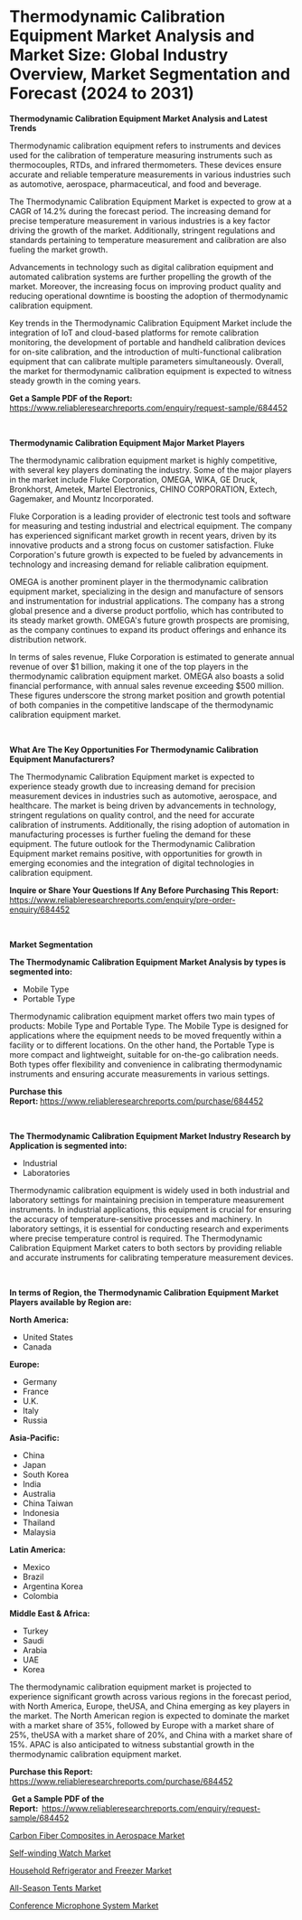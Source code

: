 <p><h1>Thermodynamic Calibration Equipment Market Analysis and Market Size: Global Industry Overview, Market Segmentation and Forecast (2024 to 2031)</h1></p><p><strong>Thermodynamic Calibration Equipment Market Analysis and Latest Trends</strong></p>
<p><p>Thermodynamic calibration equipment refers to instruments and devices used for the calibration of temperature measuring instruments such as thermocouples, RTDs, and infrared thermometers. These devices ensure accurate and reliable temperature measurements in various industries such as automotive, aerospace, pharmaceutical, and food and beverage.</p><p>The Thermodynamic Calibration Equipment Market is expected to grow at a CAGR of 14.2% during the forecast period. The increasing demand for precise temperature measurement in various industries is a key factor driving the growth of the market. Additionally, stringent regulations and standards pertaining to temperature measurement and calibration are also fueling the market growth.</p><p>Advancements in technology such as digital calibration equipment and automated calibration systems are further propelling the growth of the market. Moreover, the increasing focus on improving product quality and reducing operational downtime is boosting the adoption of thermodynamic calibration equipment.</p><p>Key trends in the Thermodynamic Calibration Equipment Market include the integration of IoT and cloud-based platforms for remote calibration monitoring, the development of portable and handheld calibration devices for on-site calibration, and the introduction of multi-functional calibration equipment that can calibrate multiple parameters simultaneously. Overall, the market for thermodynamic calibration equipment is expected to witness steady growth in the coming years.</p></p>
<p><strong>Get a Sample PDF of the Report:&nbsp;</strong> <a href="https://www.reliableresearchreports.com/enquiry/request-sample/684452">https://www.reliableresearchreports.com/enquiry/request-sample/684452</a></p>
<p>&nbsp;</p>
<p><strong>Thermodynamic Calibration Equipment Major Market Players</strong></p>
<p><p>The thermodynamic calibration equipment market is highly competitive, with several key players dominating the industry. Some of the major players in the market include Fluke Corporation, OMEGA, WIKA, GE Druck, Bronkhorst, Ametek, Martel Electronics, CHINO CORPORATION, Extech, Gagemaker, and Mountz Incorporated.</p><p>Fluke Corporation is a leading provider of electronic test tools and software for measuring and testing industrial and electrical equipment. The company has experienced significant market growth in recent years, driven by its innovative products and a strong focus on customer satisfaction. Fluke Corporation's future growth is expected to be fueled by advancements in technology and increasing demand for reliable calibration equipment.</p><p>OMEGA is another prominent player in the thermodynamic calibration equipment market, specializing in the design and manufacture of sensors and instrumentation for industrial applications. The company has a strong global presence and a diverse product portfolio, which has contributed to its steady market growth. OMEGA's future growth prospects are promising, as the company continues to expand its product offerings and enhance its distribution network.</p><p>In terms of sales revenue, Fluke Corporation is estimated to generate annual revenue of over $1 billion, making it one of the top players in the thermodynamic calibration equipment market. OMEGA also boasts a solid financial performance, with annual sales revenue exceeding $500 million. These figures underscore the strong market position and growth potential of both companies in the competitive landscape of the thermodynamic calibration equipment market.</p></p>
<p>&nbsp;</p>
<p><strong>What Are The Key Opportunities For Thermodynamic Calibration Equipment Manufacturers?</strong></p>
<p><p>The Thermodynamic Calibration Equipment market is expected to experience steady growth due to increasing demand for precision measurement devices in industries such as automotive, aerospace, and healthcare. The market is being driven by advancements in technology, stringent regulations on quality control, and the need for accurate calibration of instruments. Additionally, the rising adoption of automation in manufacturing processes is further fueling the demand for these equipment. The future outlook for the Thermodynamic Calibration Equipment market remains positive, with opportunities for growth in emerging economies and the integration of digital technologies in calibration equipment.</p></p>
<p><strong>Inquire or Share Your Questions If Any Before Purchasing This Report:</strong> <a href="https://www.reliableresearchreports.com/enquiry/pre-order-enquiry/684452">https://www.reliableresearchreports.com/enquiry/pre-order-enquiry/684452</a></p>
<p>&nbsp;</p>
<p><strong>Market Segmentation</strong></p>
<p><strong>The Thermodynamic Calibration Equipment Market Analysis by types is segmented into:</strong></p>
<p><ul><li>Mobile Type</li><li>Portable Type</li></ul></p>
<p><p>Thermodynamic calibration equipment market offers two main types of products: Mobile Type and Portable Type. The Mobile Type is designed for applications where the equipment needs to be moved frequently within a facility or to different locations. On the other hand, the Portable Type is more compact and lightweight, suitable for on-the-go calibration needs. Both types offer flexibility and convenience in calibrating thermodynamic instruments and ensuring accurate measurements in various settings.</p></p>
<p><strong>Purchase this Report:&nbsp;</strong><a href="https://www.reliableresearchreports.com/purchase/684452">https://www.reliableresearchreports.com/purchase/684452</a></p>
<p>&nbsp;</p>
<p><strong>The Thermodynamic Calibration Equipment Market Industry Research by Application is segmented into:</strong></p>
<p><ul><li>Industrial</li><li>Laboratories</li></ul></p>
<p><p>Thermodynamic calibration equipment is widely used in both industrial and laboratory settings for maintaining precision in temperature measurement instruments. In industrial applications, this equipment is crucial for ensuring the accuracy of temperature-sensitive processes and machinery. In laboratory settings, it is essential for conducting research and experiments where precise temperature control is required. The Thermodynamic Calibration Equipment Market caters to both sectors by providing reliable and accurate instruments for calibrating temperature measurement devices.</p></p>
<p>&nbsp;</p>
<p><strong>In terms of Region, the Thermodynamic Calibration Equipment Market Players available by Region are:</strong></p>
<p>
    <p> <strong> North America: </strong>
        <ul>
            <li>United States</li>
            <li>Canada</li>
        </ul>
        </p> 
    <p> <strong> Europe: </strong>
        <ul>
            <li>Germany</li>
            <li>France</li>
            <li>U.K.</li>
            <li>Italy</li>
            <li>Russia</li>
        </ul>
        </p> 
    <p> <strong> Asia-Pacific: </strong>
        <ul>
            <li>China</li>
            <li>Japan</li>
            <li>South Korea</li>
            <li>India</li>
            <li>Australia</li>
            <li>China Taiwan</li>
            <li>Indonesia</li>
            <li>Thailand</li>
            <li>Malaysia</li>
        </ul>
        </p> 
    <p> <strong> Latin America: </strong>
        <ul>
            <li>Mexico</li>
            <li>Brazil</li>
            <li>Argentina Korea</li>
            <li>Colombia</li>
        </ul>
        </p> 
    <p> <strong> Middle East & Africa: </strong>
        <ul>
            <li>Turkey</li>
            <li>Saudi</li>
            <li>Arabia</li>
            <li>UAE</li>
            <li>Korea</li>
        </ul>
    </p>
    </p>
<p><p>The thermodynamic calibration equipment market is projected to experience significant growth across various regions in the forecast period, with North America, Europe, theUSA, and China emerging as key players in the market. The North American region is expected to dominate the market with a market share of 35%, followed by Europe with a market share of 25%, theUSA with a market share of 20%, and China with a market share of 15%. APAC is also anticipated to witness substantial growth in the thermodynamic calibration equipment market.</p></p>
<p><strong>Purchase this Report: </strong><a href="https://www.reliableresearchreports.com/purchase/684452">https://www.reliableresearchreports.com/purchase/684452</a></p>
<p>&nbsp;<strong>Get a Sample PDF of the Report:&nbsp;&nbsp;</strong><a href="https://www.reliableresearchreports.com/enquiry/request-sample/684452">https://www.reliableresearchreports.com/enquiry/request-sample/684452</a></p>
<p><strong></strong></p>
<p><p><a href="https://unruly-ladybug-44b.notion.site/Carbon-Fiber-Composites-in-Aerospace-Market-Provides-a-Comprehensive-Analysis-Including-a-Macro-Over-3367388c764e44fa876bb30fd7a3a6bf">Carbon Fiber Composites in Aerospace Market</a></p><p><a href="https://view.publitas.com/reportprime-1/self-winding-watch-market-size-growth-outlook-from-2024-to-2031-projecting-at-markets-trends-analysis-by-application-regional-outlook-and-revenue/">Self-winding Watch Market</a></p><p><a href="https://meowing-lemming-dd3.notion.site/Household-Refrigerator-and-Freezer-Market-Research-Report-Forecasted-for-Period-from-2024-2031-by-4eeae326cf254ddab44a7787c062b2aa">Household Refrigerator and Freezer Market</a></p><p><a href="https://view.publitas.com/reportprime-1/all-season-tents-market-insights-market-players-and-forecast-till-2031/">All-Season Tents Market</a></p><p><a href="https://shimmer-gardenia-37a.notion.site/Conference-Microphone-System-Market-Research-Report-Provides-thorough-Industry-Overview-which-offer-a10d12be5d6d45308405e611dbd976e5">Conference Microphone System Market</a></p></p>
